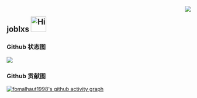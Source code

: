 <img align="right" src="https://count.getloli.com/get/@:joblxs?theme=moebooru">

## joblxs <img src="https://emojis.slackmojis.com/emojis/images/1588866973/8934/hellokittydance.gif?1588866973" alt="Hi" width="42" /> 


### Github 状态图
<img   align="center" src="https://github-readme-stats.vercel.app/api?username=joblxs&locale=cn&line_height=33&show_icons=true&hide=&theme=dracula&rank_icon=default"/>

### Github 贡献图
[![fomalhaut1998's github activity graph](https://github-readme-activity-graph.vercel.app/graph?username=joblxs&theme=react)](https://github.com/ashutosh00710/github-readme-activity-graph)


<!--
![Visitor Count](https://profile-counter.glitch.me/joblxs/count.svg)

**joblxs/joblxs** is a ✨ _special_ ✨ repository because its `README.md` (this file) appears on your GitHub profile.

Here are some ideas to get you started:

- 🔭 I’m currently working on ...
- 🌱 I’m currently learning ...
- 👯 I’m looking to collaborate on ...
- 🤔 I’m looking for help with ...
- 💬 Ask me about ...
- 📫 How to reach me: ...
- 😄 Pronouns: ...
- ⚡ Fun fact: ...
-->
